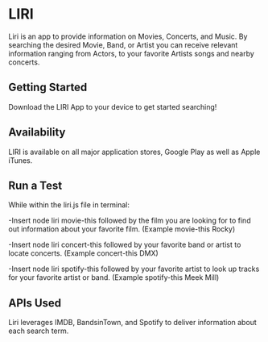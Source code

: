 # LIRI
Liri is an app to provide information on Movies, Concerts, and Music.  By searching the desired Movie, Band, or Artist you can receive relevant information ranging from Actors, to your favorite Artists songs and nearby concerts.

## Getting Started
Download the LIRI App to your device to get started searching!

## Availability
LIRI is available on all major application stores, Google Play as well as Apple iTunes.


## Run a Test
While within the liri.js file in terminal:

-Insert node liri movie-this followed by the film you are looking for to find out information about your favorite film. (Example movie-this Rocky)

-Insert node liri concert-this followed by your favorite band or artist to locate concerts.   (Example concert-this DMX)

-Insert node liri spotify-this followed by your favorite artist to look up tracks for your favorite artist or band.  (Example spotify-this Meek Mill)

## APIs Used
Liri leverages IMDB, BandsinTown, and Spotify to deliver information about each search term.
